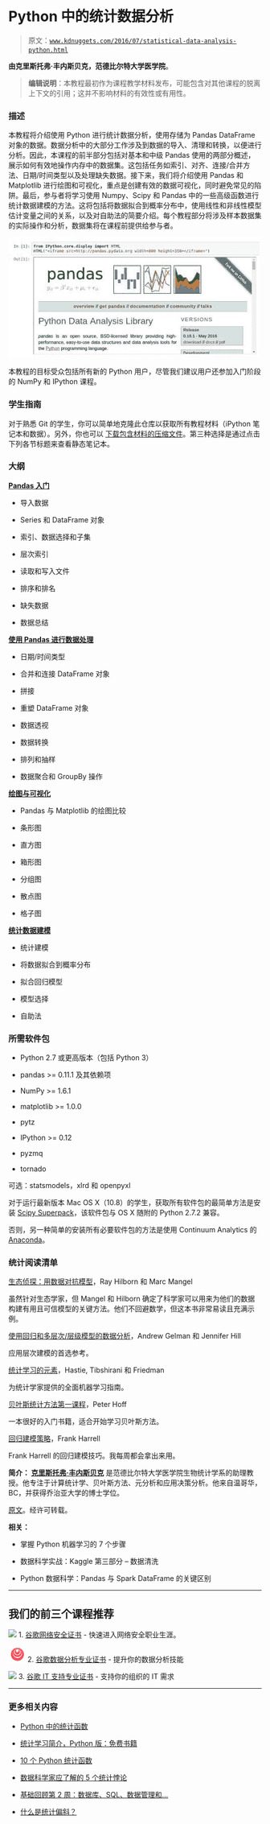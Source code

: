 # Python 中的统计数据分析

> 原文：[`www.kdnuggets.com/2016/07/statistical-data-analysis-python.html`](https://www.kdnuggets.com/2016/07/statistical-data-analysis-python.html)

**由克里斯托弗·丰内斯贝克，范德比尔特大学医学院**。

> **编辑说明**：本教程最初作为课程教学材料发布，可能包含对其他课程的脱离上下文的引用；这并不影响材料的有效性或有用性。

### 描述

本教程将介绍使用 Python 进行统计数据分析，使用存储为 Pandas DataFrame 对象的数据。数据分析中的大部分工作涉及到数据的导入、清理和转换，以便进行分析。因此，本课程的前半部分包括对基本和中级 Pandas 使用的两部分概述，展示如何有效地操作内存中的数据集。这包括任务如索引、对齐、连接/合并方法、日期/时间类型以及处理缺失数据。接下来，我们将介绍使用 Pandas 和 Matplotlib 进行绘图和可视化，重点是创建有效的数据可视化，同时避免常见的陷阱。最后，参与者将学习使用 Numpy、Scipy 和 Pandas 中的一些高级函数进行统计数据建模的方法。这将包括将数据拟合到概率分布中，使用线性和非线性模型估计变量之间的关系，以及对自助法的简要介绍。每个教程部分将涉及样本数据集的实际操作和分析，数据集将在课程前提供给参与者。

![Pandas IPython](img/dca790229b1f2b9ae167294328581727.png)

本教程的目标受众包括所有新的 Python 用户，尽管我们建议用户还参加入门阶段的 NumPy 和 IPython 课程。

### 学生指南

对于熟悉 Git 的学生，你可以简单地克隆此仓库以获取所有教程材料（iPython 笔记本和数据）。另外，你也可以 [下载包含材料的压缩文件](https://github.com/fonnesbeck/statistical-analysis-python-tutorial/archive/master.zip)。第三种选择是通过点击下列各节标题来查看静态笔记本。

### 大纲

**[Pandas 入门](http://nbviewer.ipython.org/urls/gist.github.com/fonnesbeck/5850375/raw/c18cfcd9580d382cb6d14e4708aab33a0916ff3e/1.+Introduction+to+Pandas.ipynb)**

+   导入数据

+   Series 和 DataFrame 对象

+   索引、数据选择和子集

+   层次索引

+   读取和写入文件

+   排序和排名

+   缺失数据

+   数据总结

**[使用 Pandas 进行数据处理](http://nbviewer.ipython.org/urls/gist.github.com/fonnesbeck/5850413/raw/3a9406c73365480bc58d5e75bc80f7962243ba17/2.+Data+Wrangling+with+Pandas.ipynb)**

+   日期/时间类型

+   合并和连接 DataFrame 对象

+   拼接

+   重塑 DataFrame 对象

+   数据透视

+   数据转换

+   排列和抽样

+   数据聚合和 GroupBy 操作

**[绘图与可视化](http://nbviewer.ipython.org/urls/gist.github.com/fonnesbeck/5850463/raw/a29d9ffb863bfab09ff6c1fc853e1d5bf69fe3e4/3.+Plotting+and+Visualization.ipynb)**

+   Pandas 与 Matplotlib 的绘图比较

+   条形图

+   直方图

+   箱形图

+   分组图

+   散点图

+   格子图

**[统计数据建模](http://nbviewer.ipython.org/urls/gist.github.com/fonnesbeck/5850483/raw/5e049b2fdd1c83ae386aa3205d3fc50a1a05e5b0/4.+Statistical+Data+Modeling.ipynb)**

+   统计建模

+   将数据拟合到概率分布

+   拟合回归模型

+   模型选择

+   自助法

### 所需软件包

+   Python 2.7 或更高版本（包括 Python 3）

+   pandas >= 0.11.1 及其依赖项

+   NumPy >= 1.6.1

+   matplotlib >= 1.0.0

+   pytz

+   IPython >= 0.12

+   pyzmq

+   tornado

可选：statsmodels，xlrd 和 openpyxl

对于运行最新版本 Mac OS X（10.8）的学生，获取所有软件包的最简单方法是安装 [Scipy Superpack](http://bit.ly/scipy_superpack)，该软件包与 OS X 随附的 Python 2.7.2 兼容。

否则，另一种简单的安装所有必要软件包的方法是使用 Continuum Analytics 的 [Anaconda](http://docs.continuum.io/anaconda/install.html)。

### 统计阅读清单

[生态侦探：用数据对抗模型](https://www.amazon.com/Ecological-Detective-Confronting-Models-Data/dp/0691034974/ref=sr_1_1?s=books&ie=UTF8&qid=1372250186&sr=1-1&keywords=ecological+detective)，Ray Hilborn 和 Marc Mangel

虽然针对生态学家，但 Mangel 和 Hilborn 确定了科学家可以用来为他们的数据构建有用且可信模型的关键方法。他们不回避数学，但这本书非常易读且充满示例。

[使用回归和多层次/层级模型的数据分析](https://www.amazon.com/Analysis-Regression-Multilevel-Hierarchical-Models/dp/052168689X/ref=sr_1_1?s=books&ie=UTF8&qid=1372250274&sr=1-1&keywords=gelman)，Andrew Gelman 和 Jennifer Hill

应用层次建模的首选参考。

[统计学习的元素](http://www-stat.stanford.edu/~tibs/ElemStatLearn/)，Hastie, Tibshirani 和 Friedman

为统计学家提供的全面机器学习指南。

[贝叶斯统计方法第一课程](https://www.amazon.com/Bayesian-Statistical-Methods-Springer-Statistics/dp/1441928286/ref=sr_1_24?ie=UTF8&qid=1372250835&sr=8-24&keywords=bayesian)，Peter Hoff

一本很好的入门书籍，适合开始学习贝叶斯方法。

[回归建模策略](https://www.amazon.com/Regression-Modeling-Strategies-Applications-Statistics/dp/1441929185/ref=sr_1_1?s=books&ie=UTF8&qid=1372250898&sr=1-1&keywords=harrell+regression)，Frank Harrell

Frank Harrell 的回归建模技巧。我每周都会拿出来用。

**简介： [克里斯托弗·丰内斯贝克](https://twitter.com/fonnesbeck)** 是范德比尔特大学医学院生物统计学系的助理教授。他专注于计算统计学、贝叶斯方法、元分析和应用决策分析。他来自温哥华，BC，并获得乔治亚大学的博士学位。

[原文](https://github.com/fonnesbeck/statistical-analysis-python-tutorial)。经许可转载。

**相关：**

+   掌握 Python 机器学习的 7 个步骤

+   数据科学实战：Kaggle 第三部分 – 数据清洗

+   Python 数据科学：Pandas 与 Spark DataFrame 的关键区别

* * *

## 我们的前三个课程推荐

![](img/0244c01ba9267c002ef39d4907e0b8fb.png) 1\. [谷歌网络安全证书](https://www.kdnuggets.com/google-cybersecurity) - 快速进入网络安全职业生涯。

![](img/e225c49c3c91745821c8c0368bf04711.png) 2\. [谷歌数据分析专业证书](https://www.kdnuggets.com/google-data-analytics) - 提升你的数据分析技能

![](img/0244c01ba9267c002ef39d4907e0b8fb.png) 3\. [谷歌 IT 支持专业证书](https://www.kdnuggets.com/google-itsupport) - 支持你的组织的 IT 需求

* * *

### 更多相关内容

+   [Python 中的统计函数](https://www.kdnuggets.com/2022/10/statistical-functions-python.html)

+   [统计学习简介，Python 版：免费书籍](https://www.kdnuggets.com/2023/07/introduction-statistical-learning-python-edition-free-book.html)

+   [10 个 Python 统计函数](https://www.kdnuggets.com/10-python-statistical-functions)

+   [数据科学家应了解的 5 个统计悖论](https://www.kdnuggets.com/2023/02/5-statistical-paradoxes-data-scientists-know.html)

+   [基础回顾第 2 周：数据库、SQL、数据管理和…](https://www.kdnuggets.com/back-to-basics-week-2-database-sql-data-management-and-statistical-concepts)

+   [什么是统计偏斜？](https://www.kdnuggets.com/2022/11/statistical-skew.html)
